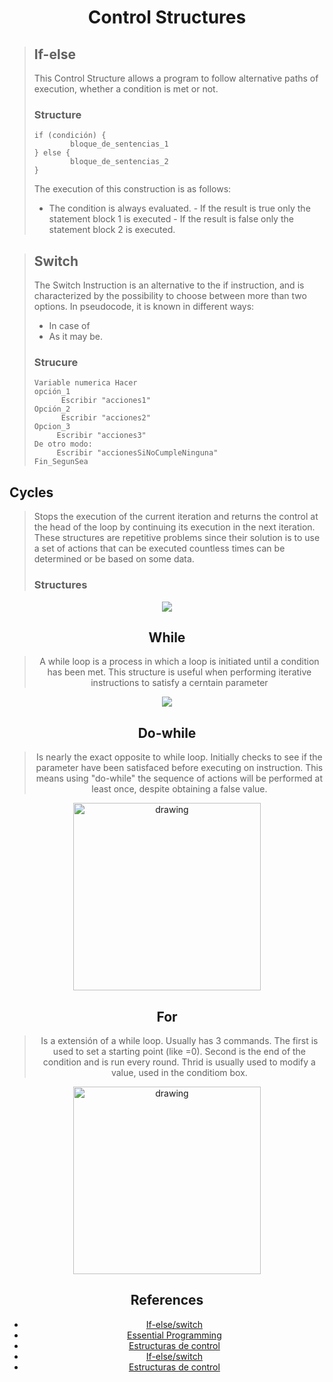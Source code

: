

# <center>  Control Structures 
> ## If-else 
>This Control Structure allows a program to follow alternative paths of execution, whether a condition is met or not.
>
> ### **Structure**
> 
>     if (condición) {
>             bloque_de_sentencias_1
>     } else {
>             bloque_de_sentencias_2
>     }
>     
>    The execution of this construction is as follows:
>    - The condition is always evaluated.
         -  If the result is true only the statement block 1 is executed
         -  If the result is false only the statement block 2 is executed.

> ## Switch 
> The Switch Instruction is an alternative to the if instruction, and is characterized by the possibility to choose between more than two options. In pseudocode, it is known in different ways:
> - In case of
> - As it may be. 
>
> ### **Strucure**
>
>     Variable numerica Hacer
>     opción_1
>           Escribir "acciones1"
>     Opción_2
>           Escribir "acciones2"
>     Opcion_3
>          Escribir "acciones3"
>     De otro modo:
>          Escribir "accionesSiNoCumpleNinguna"
>     Fin_SegunSea


## Cycles 
>Stops the execution of the current iteration and returns the
control at the head of the loop by continuing its execution in the
next iteration.
These structures are repetitive problems since their solution is to use a set of actions that can be executed countless times can be determined or be based on some data.
>
> ### **Structures**
<center>
 <img src="https://sites.google.com/site/programmersuni/_/rsrc/1465345632564/estructura-de-control-repetitiva/rep.PNG?height=161&width=200"><br> 
<center>

## While 
> A while loop is a process in which a loop is initiated until a condition has been met. This structure is useful when performing iterative instructions to satisfy a cerntain parameter
 
<center>
 <img src="https://www.guru99.com/images/1/020819_0538_CLoopsForW1.png"><br> 
<center>


## Do-while
> Is nearly the exact opposite to while loop. Initially checks to see if the parameter have been satisfaced before executing on instruction.
> This means using "do-while" the sequence of actions will be performed at least once, despite obtaining a false value.



<center> 
<img src="http://www.utn.edu.ec/reduca/programacion/estructuras/RepetitivasHagaMientras.png" default
 alt="drawing" width="300"/
><br>


## For
> Is a extensión of a while loop. Usually has 3 commands. The first is used to set a starting point (like =0). Second is the end of the condition and is run every round. Thrid is usually used to modify a value, used in the conditiom box.
>
> 
<center> 
<img src="https://www.guru99.com/images/2013/04/switch_flowchart.png" default
 alt="drawing" width="300"/
><br>



## References

- [If-else/switch ](https://www.cs.fsu.edu/~myers/c++/notes/control1.html)
- [Essential Programming ](https://towardsdatascience.com/essential-programming-control-structures-2e5e73285df4#:~:text=Control%20Structures%20are%20the%20blocks,if%20a%20condition%20is%20met.)
-  [Estructuras de control ](https://www.mclibre.org/consultar/php/lecciones/php-estructuras-control-condicional-if.html#if-else)
- [If-else/switch ](https://www.cs.fsu.edu/~myers/c++/notes/control1.html)
- [Estructuras de control](http://www.utn.edu.ec/reduca/programacion/estructuras/estructuras_de_control.html)

